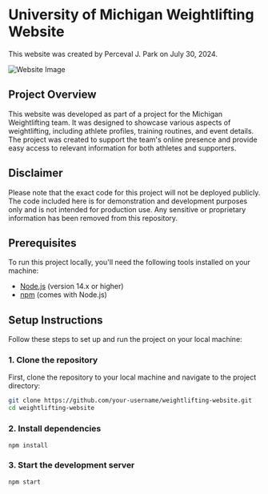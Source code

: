 # University of Michigan Weightlifting Website
This website was created by Perceval J. Park on July 30, 2024.

![Website Image](./description.png)

## Project Overview

This website was developed as part of a project for the Michigan Weightlifting team. It was designed to showcase various aspects of weightlifting, including athlete profiles, training routines, and event details. The project was created to support the team's online presence and provide easy access to relevant information for both athletes and supporters.

## Disclaimer

Please note that the exact code for this project will not be deployed publicly. The code included here is for demonstration and development purposes only and is not intended for production use. Any sensitive or proprietary information has been removed from this repository.

## Prerequisites

To run this project locally, you'll need the following tools installed on your machine:

- [Node.js](https://nodejs.org/) (version 14.x or higher)
- [npm](https://www.npmjs.com/) (comes with Node.js)

## Setup Instructions

Follow these steps to set up and run the project on your local machine:

### 1. Clone the repository

First, clone the repository to your local machine and navigate to the project directory:

```bash
git clone https://github.com/your-username/weightlifting-website.git
cd weightlifting-website
```
### 2. Install dependencies
```
npm install
```
### 3. Start the development server
```
npm start
```
